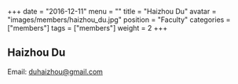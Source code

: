 +++
date = "2016-12-11"
menu = ""
title = "Haizhou Du"
avatar = "images/members/haizhou_du.jpg"
position = "Faculty"
categories = ["members"]
tags = ["members"]
weight = 2
+++
<br/>

## Haizhou Du

Email: [duhaizhou@gmail.com](mailto:duhaizhou@gmail.com)

